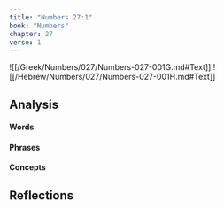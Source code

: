 ```yaml
---
title: "Numbers 27:1"
book: "Numbers"
chapter: 27
verse: 1
---
```

![[/Greek/Numbers/027/Numbers-027-001G.md#Text]]
![[/Hebrew/Numbers/027/Numbers-027-001H.md#Text]]

## Analysis

#### Words

#### Phrases

#### Concepts

## Reflections
